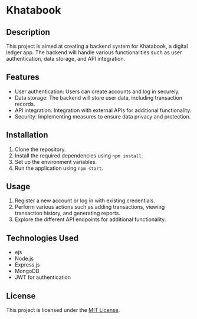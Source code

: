 # Khatabook

## Description

This project is aimed at creating a backend system for Khatabook, a digital ledger app. The backend will handle various functionalities such as user authentication, data storage, and API integration.

## Features

- User authentication: Users can create accounts and log in securely.
- Data storage: The backend will store user data, including transaction records.
- API integration: Integration with external APIs for additional functionality.
- Security: Implementing measures to ensure data privacy and protection.

## Installation

1. Clone the repository.
2. Install the required dependencies using `npm install`.
3. Set up the environment variables.
4. Run the application using `npm start`.

## Usage

1. Register a new account or log in with existing credentials.
2. Perform various actions such as adding transactions, viewing transaction history, and generating reports.
3. Explore the different API endpoints for additional functionality.

## Technologies Used

- ejs
- Node.js
- Express.js
- MongoDB
- JWT for authentication

## License

This project is licensed under the [MIT License](https://opensource.org/licenses/MIT).
